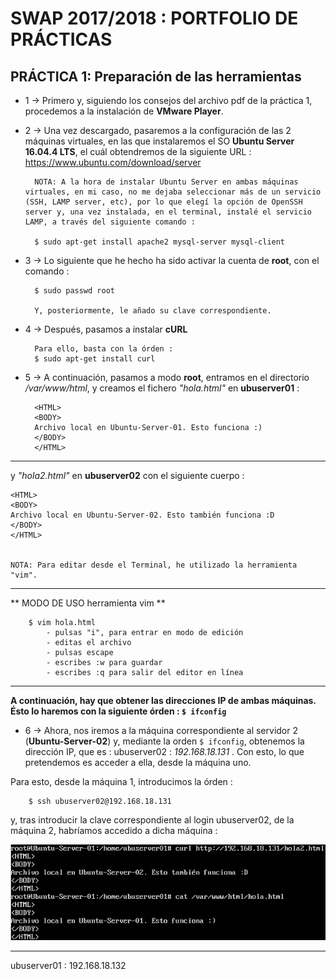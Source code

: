 # SWAP 2017/2018 : PORTFOLIO DE PRÁCTICAS


##  PRÁCTICA 1: Preparación de las herramientas

* 1 -> Primero y, siguiendo los consejos del archivo pdf de la práctica 1, procedemos a la instalación de **VMware Player**.

* 2 -> Una vez descargado, pasaremos a la configuración de las 2 máquinas virtuales, en las que instalaremos el SO **Ubuntu Server 16.04.4 LTS**, el cuál obtendremos de la siguiente URL : 
https://www.ubuntu.com/download/server

		NOTA: A la hora de instalar Ubuntu Server en ambas máquinas virtuales, en mi caso, no me dejaba seleccionar más de un servicio (SSH, LAMP server, etc), por lo que elegí la opción de OpenSSH server y, una vez instalada, en el terminal, instalé el servicio LAMP, a través del siguiente comando : 
		
		$ sudo apt-get install apache2 mysql-server mysql-client	

* 3 -> Lo siguiente que he hecho ha sido activar la cuenta de **root**, con el comando : 

		$ sudo passwd root

		Y, posteriormente, le añado su clave correspondiente.

* 4 -> Después, pasamos a instalar **cURL** 

		Para ello, basta con la órden :
		$ sudo apt-get install curl

* 5 -> A continuación, pasamos a modo **root**, entramos en el directorio _/var/www/html_, y creamos el fichero _"hola.html"_ en **ubuserver01** :


		<HTML>
		<BODY>
		Archivo local en Ubuntu-Server-01. Esto funciona :)
		</BODY>
		</HTML>
___

y _"hola2.html"_ en **ubuserver02** con el siguiente cuerpo :

	<HTML>
	<BODY>
	Archivo local en Ubuntu-Server-02. Esto también funciona :D
	</BODY>
	</HTML>
	

	NOTA: Para editar desde el Terminal, he utilizado la herramienta "vim".

---	
** MODO DE USO herramienta vim **	

		$ vim hola.html
			- pulsas "i", para entrar en modo de edición
			- editas el archivo
			- pulsas escape
			- escribes :w para guardar
			- escribes :q para salir del editor en línea
---

**A continuación, hay que obtener las direcciones IP de ambas máquinas. Ésto lo haremos con la siguiente órden : `$ ifconfig`**



	
* 6 -> Ahora, nos iremos a la máquina correspondiente al servidor 2 (**Ubuntu-Server-02**) y, mediante la orden `$ ifconfig`, obtenemos la dirección IP, que es : ubuserver02 : _192.168.18.131_ . Con esto, lo que pretendemos es acceder a ella, desde la máquina uno.

Para esto, desde la máquina 1, introducimos la órden : 

		$ ssh ubuserver02@192.168.18.131
	
y, tras introducir la clave correspondiente al login ubuserver02, de la máquina 2, habríamos accedido a dicha máquina :

![ConexiónDeUbuserver01aUbuServer02](https://github.com/Jesus715/SWAP_2017-2018/blob/master/cURLde_ubuserver01aubuserver02.png) 
	 
___	 
	 
	 
ubuserver01 : 192.168.18.132
	
	